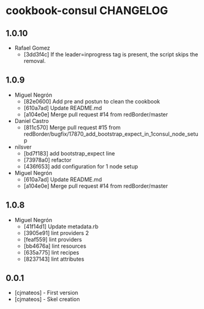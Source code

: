 cookbook-consul CHANGELOG
===============

## 1.0.10

  - Rafael Gomez
    - [3dd3f4c] If the leader=inprogress tag is present, the script skips the removal.

## 1.0.9

  - Miguel Negrón
    - [82e0600] Add pre and postun to clean the cookbook
    - [610a7ad] Update README.md
    - [a104e0e] Merge pull request #14 from redBorder/master
  - Daniel Castro
    - [811c570] Merge pull request #15 from redBorder/bugfix/17870_add_bootstrap_expect_in_1consul_node_setup
  - nilsver
    - [bd7f183] add bootstrap_expect line
    - [73978a0] refactor
    - [436f653] add configuration for 1 node setup
  - Miguel Negrón
    - [610a7ad] Update README.md
    - [a104e0e] Merge pull request #14 from redBorder/master

## 1.0.8

  - Miguel Negrón
    - [41f14d1] Update metadata.rb
    - [3905e91] lint providers 2
    - [feaf559] lint providers
    - [bb4676a] lint resources
    - [635a775] lint recipes
    - [8237143] lint attributes

0.0.1
-----
- [cjmateos] - First version
- [cjmateos] - Skel creation
